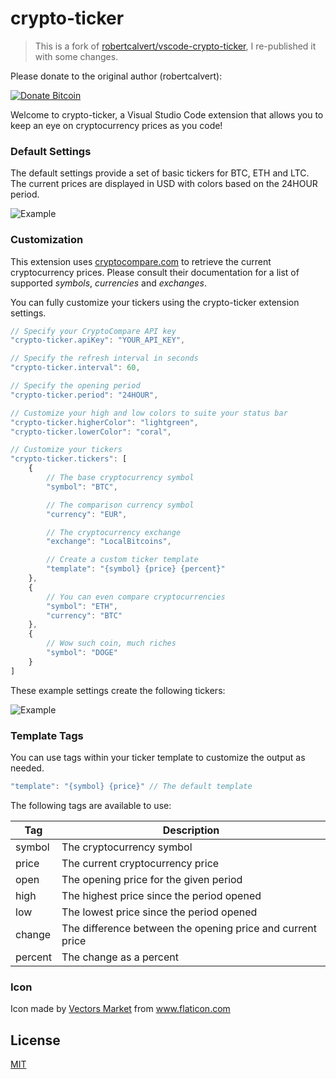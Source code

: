 # crypto-ticker

> This is a fork of [robertcalvert/vscode-crypto-ticker](https://github.com/robertcalvert/vscode-crypto-ticker), I re-published it with some changes.

Please donate to the original author (robertcalvert):

[![Donate Bitcoin](https://img.shields.io/badge/donate-bitcoin-orange)](https://www.blockchain.com/btc/address/36gjpzeQtePfhU41VkM39XLUywpXVmtoKW)

Welcome to crypto-ticker, a Visual Studio Code extension that allows you to keep an eye on cryptocurrency prices as you code!

### Default Settings

The default settings provide a set of basic tickers for BTC, ETH and LTC. The current prices are displayed in USD with colors based on the 24HOUR period.

![Example](https://github.com/forewing/vscode-crypto-ticker/raw/main/images/default.png)

### Customization

This extension uses [cryptocompare.com](https://min-api.cryptocompare.com/documentation) to retrieve the current cryptocurrency prices. Please consult their documentation for a list of supported *symbols*, *currencies* and *exchanges*.

You can fully customize your tickers using the crypto-ticker extension settings.

```javascript
// Specify your CryptoCompare API key
"crypto-ticker.apiKey": "YOUR_API_KEY",

// Specify the refresh interval in seconds
"crypto-ticker.interval": 60,

// Specify the opening period
"crypto-ticker.period": "24HOUR",

// Customize your high and low colors to suite your status bar
"crypto-ticker.higherColor": "lightgreen",
"crypto-ticker.lowerColor": "coral",

// Customize your tickers
"crypto-ticker.tickers": [
    {
        // The base cryptocurrency symbol
        "symbol": "BTC",

        // The comparison currency symbol
        "currency": "EUR",

        // The cryptocurrency exchange
        "exchange": "LocalBitcoins",

        // Create a custom ticker template
        "template": "{symbol} {price} {percent}"
    },
    {
        // You can even compare cryptocurrencies
        "symbol": "ETH",
        "currency": "BTC"
    },
    {
        // Wow such coin, much riches
        "symbol": "DOGE"
    }
]
```

These example settings create the following tickers:

![Example](https://github.com/forewing/vscode-crypto-ticker/raw/main/images/custom.png)

### Template Tags

You can use tags within your ticker template to customize the output as needed.

```javascript
"template": "{symbol} {price}" // The default template
```

The following tags are available to use:

Tag | Description
------------ | -------------
symbol | The cryptocurrency symbol
price | The current cryptocurrency price
open | The opening price for the given period
high | The highest price since the period opened
low | The lowest price since the period opened
change | The difference between the opening price and current price
percent | The change as a percent

### Icon

Icon made by [Vectors Market](https://www.flaticon.com/authors/vectors-market) from www.flaticon.com

## License

[MIT](LICENSE.md)
